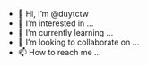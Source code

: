 - 👋 Hi, I’m @duytctw
- 👀 I’m interested in ...
- 🌱 I’m currently learning ...
- 💞️ I’m looking to collaborate on ...
- 📫 How to reach me ...

<!---
duytctw/duytctw is a ✨ special ✨ repository because its `README.md` (this file) appears on your GitHub profile.
You can click the Preview link to take a look at your changes.
--->
